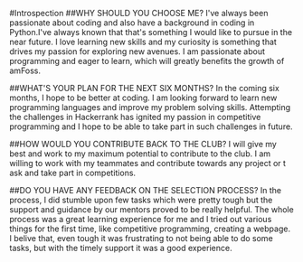 #Introspection 
##WHY SHOULD YOU CHOOSE ME? 
I've always been passionate about coding and also have a background in coding in Python.I've always known that that's something I would like to pursue in the near future. 
I love learning new skills and my curiosity is something that drives my passion for exploring new avenues. I am passionate about programming and eager to learn, which will 
greatly benefits the growth of amFoss. 

##WHAT'S YOUR PLAN FOR THE NEXT SIX MONTHS? 
In the coming six months, I hope to be better at coding. I am looking forward to learn new programming languages and improve my problem solving skills. 
Attempting the challenges in Hackerrank has ignited my passion in competitive programming and I hope to be able to take part in such challenges in future. 

##HOW WOULD YOU CONTRIBUTE BACK TO THE CLUB? 
I will give my best and work to my maximum potential to contribute to the club. I am willing to work with my teammates and contribute towards any project or t
ask and take part in competitions. 

##DO YOU HAVE ANY FEEDBACK ON THE SELECTION PROCESS? 
In the process, I did stumble upon few tasks which were pretty tough but the support and guidance by our mentors proved to be really helpful. The whole process was a 
great learning experience for me and I tried out various things for the first time, like competitive programming, creating a webpage. I belive that, even tough it was 
frustrating to not being able to do some tasks, but with the timely support it was a good experience.
